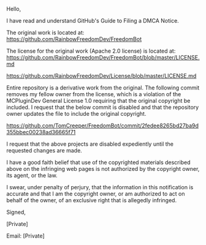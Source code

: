 Hello,

I have read and understand GitHub's Guide to Filing a DMCA Notice.

The original work is located at: https://github.com/RainbowFreedomDev/FreedomBot

The license for the original work (Apache 2.0 license) is located at: https://github.com/RainbowFreedomDev/FreedomBot/blob/master/LICENSE.md

https://github.com/RainbowFreedomDev/License/blob/master/LICENSE.md

Entire repository is a derivative work from the original. The following commit removes my fellow owner from the license, which is a violation of the MCPluginDev General License 1.0 requiring that the original copyright be included. I request that the below commit is disabled and that the repository owner updates the file to include the original copyright.

https://github.com/TomCreeper/FreedomBot/commit/2fedee8265bd27ba9d355bbec00238ad36665f71

I request that the above projects are disabled expediently until the requested changes are made.

I have a good faith belief that use of the copyrighted materials described above on the infringing web pages is not authorized by the copyright owner, its agent, or the law.

I swear, under penalty of perjury, that the information in this notification is accurate and that I am the copyright owner, or am authorized to act on behalf of the owner, of an exclusive right that is allegedly infringed.

Signed,

[Private]

Email: [Private]
